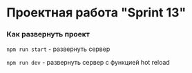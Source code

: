 # Проектная работа "Sprint 13"

### Как развернуть проект
`npm run start` - развернуть сервер

`npm run dev` - развернуть сервер с функцией hot reload
